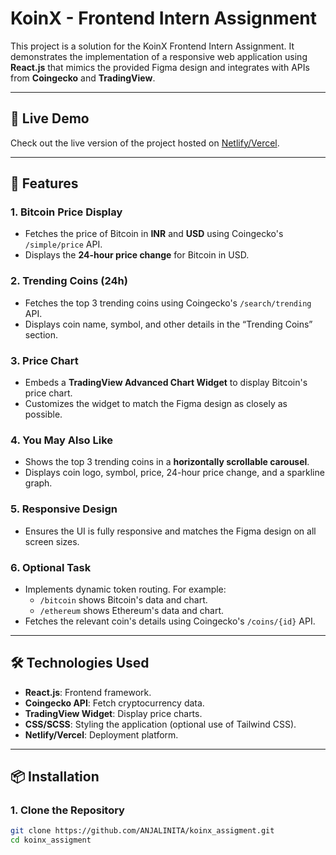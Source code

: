 

# KoinX - Frontend Intern Assignment

This project is a solution for the KoinX Frontend Intern Assignment. It demonstrates the implementation of a responsive web application using **React.js** that mimics the provided Figma design and integrates with APIs from **Coingecko** and **TradingView**.

---

## 🚀 Live Demo

Check out the live version of the project hosted on [Netlify/Vercel](#replace-with-live-url).

---

## 📂 Features

### 1. **Bitcoin Price Display**
- Fetches the price of Bitcoin in **INR** and **USD** using Coingecko's `/simple/price` API.
- Displays the **24-hour price change** for Bitcoin in USD.

### 2. **Trending Coins (24h)**
- Fetches the top 3 trending coins using Coingecko's `/search/trending` API.
- Displays coin name, symbol, and other details in the “Trending Coins” section.

### 3. **Price Chart**
- Embeds a **TradingView Advanced Chart Widget** to display Bitcoin's price chart.
- Customizes the widget to match the Figma design as closely as possible.

### 4. **You May Also Like**
- Shows the top 3 trending coins in a **horizontally scrollable carousel**.
- Displays coin logo, symbol, price, 24-hour price change, and a sparkline graph.

### 5. **Responsive Design**
- Ensures the UI is fully responsive and matches the Figma design on all screen sizes.

### 6. **Optional Task**
- Implements dynamic token routing. For example:
  - `/bitcoin` shows Bitcoin's data and chart.
  - `/ethereum` shows Ethereum's data and chart.
- Fetches the relevant coin's details using Coingecko's `/coins/{id}` API.

---

## 🛠️ Technologies Used

- **React.js**: Frontend framework.
- **Coingecko API**: Fetch cryptocurrency data.
- **TradingView Widget**: Display price charts.
- **CSS/SCSS**: Styling the application (optional use of Tailwind CSS).
- **Netlify/Vercel**: Deployment platform.

---

## 📦 Installation

### 1. Clone the Repository
```bash
git clone https://github.com/ANJALINITA/koinx_assigment.git
cd koinx_assigment
